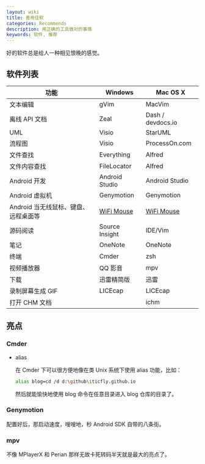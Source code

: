 ```yaml
---
layout: wiki
title: 善用佳软
categories: Recommends
description: 用正确的工具做对的事情
keywords: 软件, 推荐
---
```


好的软件总是给人一种相见恨晚的感觉。

## 软件列表

| 功能                                 | Windows        | Mac OS X          |
|--------------------------------------|----------------|-------------------|
| 文本编辑                             | gVim           | MacVim            |
| 离线 API 文档                        | Zeal           | Dash / devdocs.io |
| UML                                  | Visio          | StarUML           |
| 流程图                               | Visio          | ProcessOn.com     |
| 文件查找                             | Everything     | Alfred            |
| 文件内容查找                         | FileLocator    | Alfred            |
| Android 开发                         | Android Studio | Android Studio    |
| Android 虚拟机                       | Genymotion     | Genymotion        |
| Android 当无线鼠标、键盘、远程桌面等 | [WiFi Mouse][] | [WiFi Mouse][]    |
| 源码阅读                             | Source Insight | IDE/Vim           |
| 笔记                                 | OneNote        | OneNote           |
| 终端                                 | Cmder          | zsh               |
| 视频播放器                           | QQ 影音        | mpv               |
| 下载                                 | 迅雷精简版     | 迅雷              |
| 录制屏幕生成 GIF                     | LICEcap        | LICEcap           |
| 打开 CHM 文档                        |                | ichm              |

## 亮点

### Cmder

* alias

  在 Cmder 下可以很方便地像在类 Unix 系统下使用 alias 功能，比如：

  ```sh
  alias blog=cd /d d:\github\iticfly.github.io
  ```

  然后就能愉快地使用 blog 命令在任意目录进入 blog 仓库的目录了。

### Genymotion

配置好后，那启动速度，嗖嗖地，秒 Android SDK 自带的八条街。

### mpv

不像 MPlayerX 和 Perian 那样无故卡死转码半天就是最大的亮点了。

[WiFi Mouse]: https://wifimouse.necta.us/
